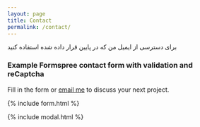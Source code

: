 ```yaml
---
layout: page
title: Contact
permalink: /contact/
---
```


برای دسترسی از ایمیل من که در پایین قرار داده شده استفاده کنید

### Example Formspree contact form with validation and reCaptcha

Fill in the form or [email me](farahbakhsh20mohamadreza30@gmail.com) to discuss your next project.

{% include form.html %}

{% include modal.html %}
